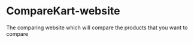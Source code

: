 # CompareKart-website
The comparing website which will compare the products that you want to compare
